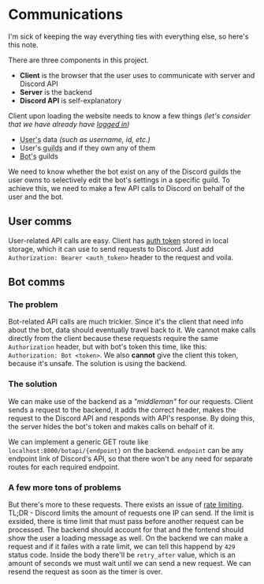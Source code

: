 # Communications
I'm sick of keeping the way everything ties with everything else, so here's this note.

There are three components in this project. 
- **Client** is the browser that the user uses to communicate with server and Discord API
- **Server** is the backend
- **Discord API** is self-explanatory

Client upon loading the website needs to know a few things *(let's consider that we have already have [logged in](Authorization))*
- <abbr title="Human interacting with the website via client">User's</abbr> data *(such as username, id, etc.)*
- User's <abbr title="This is how Discord servers are called by the devs">guilds</abbr> and if they own any of them
- <abbr title="Discord bot that user wants to control via the website">Bot's</abbr> guilds

We need to know whether the bot exist on any of the Discord guilds the user owns to selectively edit the bot's settings in a specific guild. To achieve this, we need to make a few API calls to Discord on behalf of the user and the bot.

## User comms
User-related API calls are easy. Client has [auth token](Authorization##Access) stored in local storage, which it can use to send requests to Discord. Just add `Authorization: Bearer <auth_token>` header to the request and voila.

## Bot comms
### The problem
Bot-related API calls are much trickier. Since it's the client that need info about the bot, data should eventually travel back to it. We cannot make calls directly from the client because these requests require the same `Authorization` header, but with bot's token this time, like this: `Authorization: Bot <token>`. We also **cannot** give the client this token, because it's unsafe. The solution is using the backend.

### The solution
We can make use of the backend as a *"middleman"* for our requests. Client sends a request to the backend, it adds the correct header, makes the request to the Discord API and responds with API's response. By doing this, the server hides the bot's token and makes calls on behalf of it. 

We can implement a generic GET route like `localhost:8000/botapi/{endpoint}` on the backend. `endpoint` can be any endpoint link of Discord's API, so that there won't be any need for separate routes for each required endpoint. 

### A few more tons of problems
But there's more to these requests. There exists an issue of [rate limiting](https://discord.com/developers/docs/topics/rate-limits). TL;DR - Discord limits the amount of requests one IP can send. If the limit is exsided, there is time limit that must pass before another request can be processed. The backend should account for that and the fontend should show the user a loading message as well. On the backend we can make a request and if it failes with a rate limit, we can tell this happend by `429` status code. Inside the body there'll be `retry_after` value, which is an amount of seconds we must wait until we can send a new request. We can resend the request as soon as the timer is over.